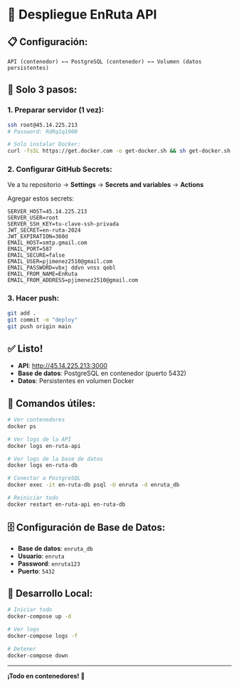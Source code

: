 # 🚀 Despliegue EnRuta API

## 📋 Configuración:

```
API (contenedor) ←→ PostgreSQL (contenedor) ←→ Volumen (datos persistentes)
```

## 🎯 **Solo 3 pasos:**

### **1. Preparar servidor (1 vez):**
```bash
ssh root@45.14.225.213
# Password: RdRq1q1900

# Solo instalar Docker:
curl -fsSL https://get.docker.com -o get-docker.sh && sh get-docker.sh
```

### **2. Configurar GitHub Secrets:**
Ve a tu repositorio → **Settings** → **Secrets and variables** → **Actions**

Agregar estos secrets:
```
SERVER_HOST=45.14.225.213
SERVER_USER=root
SERVER_SSH_KEY=tu-clave-ssh-privada
JWT_SECRET=en-ruta-2024
JWT_EXPIRATION=360d
EMAIL_HOST=smtp.gmail.com
EMAIL_PORT=587
EMAIL_SECURE=false
EMAIL_USER=pjimenez2510@gmail.com
EMAIL_PASSWORD=vbxj ddvn vnss qobl
EMAIL_FROM_NAME=EnRuta
EMAIL_FROM_ADDRESS=pjimenez2510@gmail.com
```

### **3. Hacer push:**
```bash
git add .
git commit -m "deploy"
git push origin main
```

## ✅ **Listo!**

- **API**: http://45.14.225.213:3000
- **Base de datos**: PostgreSQL en contenedor (puerto 5432)
- **Datos**: Persistentes en volumen Docker

## 🔧 **Comandos útiles:**

```bash
# Ver contenedores
docker ps

# Ver logs de la API
docker logs en-ruta-api

# Ver logs de la base de datos
docker logs en-ruta-db

# Conectar a PostgreSQL
docker exec -it en-ruta-db psql -U enruta -d enruta_db

# Reiniciar todo
docker restart en-ruta-api en-ruta-db
```

## 🗄️ **Configuración de Base de Datos:**

- **Base de datos**: `enruta_db`
- **Usuario**: `enruta`
- **Password**: `enruta123`
- **Puerto**: `5432`

## 🐳 **Desarrollo Local:**

```bash
# Iniciar todo
docker-compose up -d

# Ver logs
docker-compose logs -f

# Detener
docker-compose down
```

---

**¡Todo en contenedores! 🐳** 